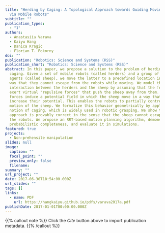 ```yaml
---
title: "Herding by Caging: A Topological Approach towards Guiding Moving Agents
  via Mobile Robots"
subtitle: ""
publication_types:
  - "1"
authors:
  - Anastasiia Varava
  - Kaiyu Hang
  - Danica Kragic
  - Florian T. Pokorny
doi: ""
publication: "Robotics: Science and Systems (RSS)"
publication_short: "Robotics: Science and Systems (RSS)"
abstract: In this paper, we propose a solution to the problem of herding by
  caging. Given a set of mobile robots (called herders) and a group of moving
  agents (called sheep), we move the latter to a predefined location in such a
  way that they cannot escape from the robots while moving. We model the
  interaction between the herders and the sheep by assuming that the former
  exert virtual "repulsive forces" that push the sheep away from them. These
  forces induce a potential field in which the sheep move in a way that does not
  increase their potential. This enables the robots to partially control the
  motion of the sheep. We formalize this behavior geometrically by applying the
  notion of caging, which is widely used in robotic grasping. We show that our
  approach is provably correct in the sense that the sheep cannot escape from
  the robots. We propose an RRT-based motion planning algorithm, demonstrate its
  probabilistic completeness, and evaluate it in simulations.
featured: true
projects:
  - Non-prehensile manipulation
slides: null
image:
  caption: ""
  focal_point: ""
  preview_only: false
  filename: 
summary: ""
url_project: ""
date: 2017-06-30T18:54:00.000Z
url_slides: ""
tags: []
links:
  - name: PDF
    url: https://hangkaiyu.github.io/pdfs/varava2017a.pdf
publishDate: 2017-01-01T00:00:00.000Z
---
```


{{% callout note %}}
Click the _Cite_ button above to import publication metadata.
{{% /callout %}}


